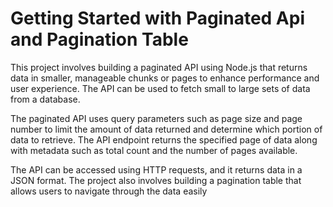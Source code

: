 # Getting Started with Paginated Api and Pagination Table

This project involves building a paginated API using Node.js that returns data in smaller, manageable chunks or pages to enhance performance and user experience. The API can be used to fetch small to large sets of data from a database.

The paginated API uses query parameters such as page size and page number to limit the amount of data returned and determine which portion of data to retrieve. The API endpoint returns the specified page of data along with metadata such as total count and the number of pages available.

The API can be accessed using HTTP requests, and it returns data in a JSON format. The project also involves building a pagination table that allows users to navigate through the data easily
